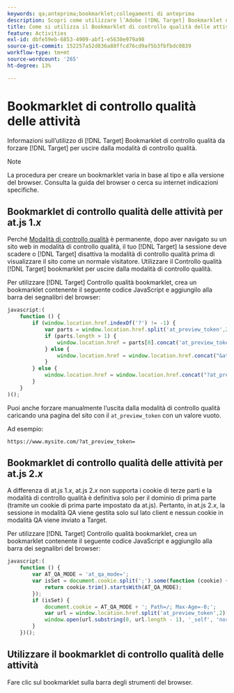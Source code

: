 ```yaml
---
keywords: qa;anteprima;bookmarklet;collegamenti di anteprima
description: Scopri come utilizzare l’Adobe [!DNL Target] Bookmarklet di controllo qualità da forzare [!DNL Target] per uscire dalla modalità di controllo qualità.
title: Come si utilizza il Bookmarklet di controllo qualità delle attività?
feature: Activities
exl-id: dbfe59eb-6853-4909-abf1-e5630e979a98
source-git-commit: 152257a52d836a88ffcd76cd9af5b3fbfbdc0839
workflow-type: tm+mt
source-wordcount: '265'
ht-degree: 13%

---
```


# Bookmarklet di controllo qualità delle attività

Informazioni sull’utilizzo di [!DNL Target] Bookmarklet di controllo qualità da forzare [!DNL Target] per uscire dalla modalità di controllo qualità.

>[!NOTE]
>
>La procedura per creare un bookmarklet varia in base al tipo e alla versione del browser. Consulta la guida del browser o cerca su internet indicazioni specifiche.

## Bookmarklet di controllo qualità delle attività per at.js 1.*x*

Perché [Modalità di controllo qualità](/help/main/c-activities/c-activity-qa/activity-qa.md) è permanente, dopo aver navigato su un sito web in modalità di controllo qualità, il tuo [!DNL Target] la sessione deve scadere o [!DNL Target] disattiva la modalità di controllo qualità prima di visualizzare il sito come un normale visitatore. Utilizzare il Controllo qualità [!DNL Target] bookmarklet per uscire dalla modalità di controllo qualità.

Per utilizzare [!DNL Target] Controllo qualità bookmarklet, crea un bookmarklet contenente il seguente codice JavaScript e aggiungilo alla barra dei segnalibri del browser:

```javascript
javascript:(
    function () {
        if (window.location.href.indexOf('?') != -1) {
            var parts = window.location.href.split('at_preview_token',2);
            if (parts.length > 1) {
                window.location.href = parts[0].concat('at_preview_token=');
            } else {
                window.location.href = window.location.href.concat("&at_preview_token=")
            }
        } else {
            window.location.href = window.location.href.concat("?at_preview_token=")
        }
    }
)();
```

Puoi anche forzare manualmente l’uscita dalla modalità di controllo qualità caricando una pagina del sito con il `at_preview_token` con un valore vuoto.

Ad esempio:

`https://www.mysite.com/?at_preview_token=`

## Bookmarklet di controllo qualità delle attività per at.js 2.*x*

A differenza di at.js 1.*x*, at.js 2.*x* non supporta i cookie di terze parti e la modalità di controllo qualità è definitiva solo per il dominio di prima parte (tramite un cookie di prima parte impostato da at.js). Pertanto, in at.js 2.*x*, la sessione in modalità QA viene gestita solo sul lato client e nessun cookie in modalità QA viene inviato a Target.

Per utilizzare [!DNL Target] Controllo qualità bookmarklet, crea un bookmarklet contenente il seguente codice JavaScript e aggiungilo alla barra dei segnalibri del browser:

```javascript
javascript:(
    function () {
        var AT_QA_MODE = 'at_qa_mode=';
        var isSet = document.cookie.split(';').some(function (cookie) {
            return cookie.trim().startsWith(AT_QA_MODE);
        });
        if (isSet) {
            document.cookie = AT_QA_MODE + '; Path=/; Max-Age=-0;';
            var url = window.location.href.split('at_preview_token',2)[0];
            window.open(url.substring(0, url.length - 1), '_self', 'noreferrer');
        }
    })();
```

## Utilizzare il bookmarklet di controllo qualità delle attività

Fare clic sul bookmarklet sulla barra degli strumenti del browser.
